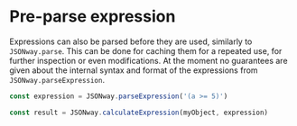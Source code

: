 # Pre-parse expression

Expressions can also be parsed before they are used, similarly to `JSONway.parse`. This can be done for caching them for a repeated use, for further inspection or even modifications. At the moment no guarantees are given about the internal syntax and format of the expressions from `JSONway.parseExpression`.

```js
const expression = JSONway.parseExpression('(a >= 5)')

const result = JSONway.calculateExpression(myObject, expression)
```
